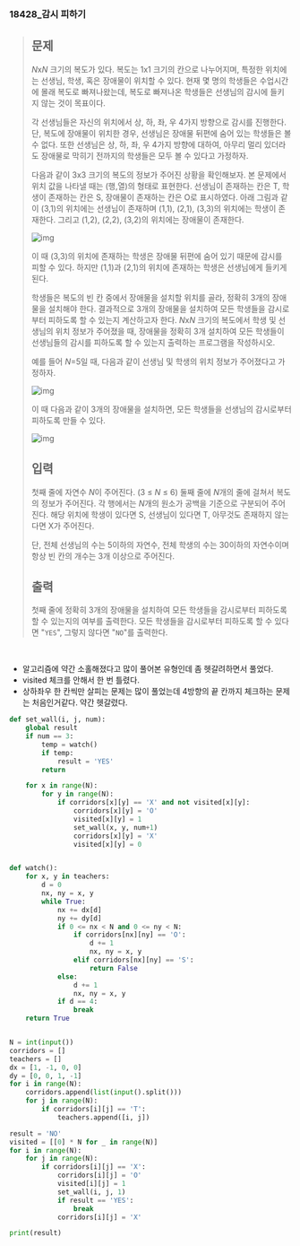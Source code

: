 ### 18428_감시 피하기

> ## 문제
>
> *N*x*N* 크기의 복도가 있다. 복도는 1x1 크기의 칸으로 나누어지며, 특정한 위치에는 선생님, 학생, 혹은 장애물이 위치할 수 있다. 현재 몇 명의 학생들은 수업시간에 몰래 복도로 빠져나왔는데, 복도로 빠져나온 학생들은 선생님의 감시에 들키지 않는 것이 목표이다.
>
> 각 선생님들은 자신의 위치에서 상, 하, 좌, 우 4가지 방향으로 감시를 진행한다. 단, 복도에 장애물이 위치한 경우, 선생님은 장애물 뒤편에 숨어 있는 학생들은 볼 수 없다. 또한 선생님은 상, 하, 좌, 우 4가지 방향에 대하여, 아무리 멀리 있더라도 장애물로 막히기 전까지의 학생들은 모두 볼 수 있다고 가정하자.
>
> 다음과 같이 3x3 크기의 복도의 정보가 주어진 상황을 확인해보자. 본 문제에서 위치 값을 나타낼 때는 (행,열)의 형태로 표현한다. 선생님이 존재하는 칸은 T, 학생이 존재하는 칸은 S, 장애물이 존재하는 칸은 O로 표시하였다. 아래 그림과 같이 (3,1)의 위치에는 선생님이 존재하며 (1,1), (2,1), (3,3)의 위치에는 학생이 존재한다. 그리고 (1,2), (2,2), (3,2)의 위치에는 장애물이 존재한다. 
>
> ![img](https://upload.acmicpc.net/c513ebb1-7a89-42c1-8d69-63b66b5d7dca/-/preview/)
>
> 이 때 (3,3)의 위치에 존재하는 학생은 장애물 뒤편에 숨어 있기 때문에 감시를 피할 수 있다. 하지만 (1,1)과 (2,1)의 위치에 존재하는 학생은 선생님에게 들키게 된다.
>
> 학생들은 복도의 빈 칸 중에서 장애물을 설치할 위치를 골라, 정확히 3개의 장애물을 설치해야 한다. 결과적으로 3개의 장애물을 설치하여 모든 학생들을 감시로부터 피하도록 할 수 있는지 계산하고자 한다. *N*x*N* 크기의 복도에서 학생 및 선생님의 위치 정보가 주어졌을 때, 장애물을 정확히 3개 설치하여 모든 학생들이 선생님들의 감시를 피하도록 할 수 있는지 출력하는 프로그램을 작성하시오.
>
> 예를 들어 *N*=5일 때, 다음과 같이 선생님 및 학생의 위치 정보가 주어졌다고 가정하자.
>
> ![img](https://upload.acmicpc.net/1c939daa-993c-43e7-8cdc-579d65bef994/-/preview/)
>
> 이 때 다음과 같이 3개의 장애물을 설치하면, 모든 학생들을 선생님의 감시로부터 피하도록 만들 수 있다.
>
> ![img](https://upload.acmicpc.net/c752987a-3b50-4d94-8a8a-932d0e65dffe/-/preview/)
>
> ## 입력
>
> 첫째 줄에 자연수 *N*이 주어진다. (3 ≤ *N* ≤ 6) 둘째 줄에 *N*개의 줄에 걸쳐서 복도의 정보가 주어진다. 각 행에서는 *N*개의 원소가 공백을 기준으로 구분되어 주어진다. 해당 위치에 학생이 있다면 S, 선생님이 있다면 T, 아무것도 존재하지 않는다면 X가 주어진다.
>
> 단, 전체 선생님의 수는 5이하의 자연수, 전체 학생의 수는 30이하의 자연수이며 항상 빈 칸의 개수는 3개 이상으로 주어진다.
>
> ## 출력
>
> 첫째 줄에 정확히 3개의 장애물을 설치하여 모든 학생들을 감시로부터 피하도록 할 수 있는지의 여부를 출력한다. 모든 학생들을 감시로부터 피하도록 할 수 있다면 "`YES`", 그렇지 않다면 "`NO`"를 출력한다.

<br>

- 알고리즘에 약간 소홀해졌다고 많이 풀어본 유형인데 좀 헷갈려하면서 풀었다. 
- visited 체크를 안해서 한 번 틀렸다.
- 상하좌우 한 칸씩만 살피는 문제는 많이 풀었는데 4방향의 끝 칸까지 체크하는 문제는 처음인거같다. 약간 헷갈렸다.

```python
def set_wall(i, j, num):
    global result
    if num == 3:
        temp = watch()
        if temp:
            result = 'YES'
        return

    for x in range(N):
        for y in range(N):
            if corridors[x][y] == 'X' and not visited[x][y]:
                corridors[x][y] = 'O'
                visited[x][y] = 1
                set_wall(x, y, num+1)
                corridors[x][y] = 'X'
                visited[x][y] = 0


def watch():
    for x, y in teachers:
        d = 0
        nx, ny = x, y
        while True:
            nx += dx[d]
            ny += dy[d]
            if 0 <= nx < N and 0 <= ny < N:
                if corridors[nx][ny] == 'O':
                    d += 1
                    nx, ny = x, y
                elif corridors[nx][ny] == 'S':
                    return False
            else:
                d += 1
                nx, ny = x, y
            if d == 4:
                break
    return True


N = int(input())
corridors = []
teachers = []
dx = [1, -1, 0, 0]
dy = [0, 0, 1, -1]
for i in range(N):
    corridors.append(list(input().split()))
    for j in range(N):
        if corridors[i][j] == 'T':
            teachers.append([i, j])

result = 'NO'
visited = [[0] * N for _ in range(N)]
for i in range(N):
    for j in range(N):
        if corridors[i][j] == 'X':
            corridors[i][j] = 'O'
            visited[i][j] = 1
            set_wall(i, j, 1)
            if result == 'YES':
                break
            corridors[i][j] = 'X'

print(result)
```

